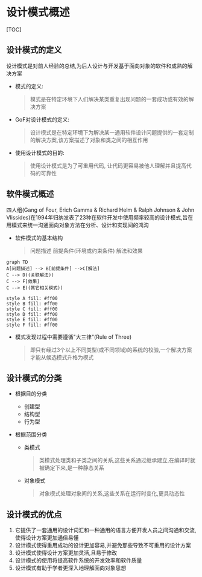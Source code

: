 # 设计模式概述

[TOC]

## 设计模式的定义

设计模式是对前人经验的总结,为后人设计与开发基于面向对象的软件和成熟的解决方案

- 模式的定义:
    > 模式是在特定环境下人们解决某类重复出现问题的一套成功或有效的解决方案
- GoF对设计模式的定义:
    > 设计模式是在特定环境下为解决某一通用软件设计问题提供的一套定制的解决方案,该方案描述了对象和类之间的相互作用
- 使用设计模式的目的:
    > 使用设计模式是为了可重用代码, 让代码更容易被他人理解并且提高代码的可靠性

## 软件模式概述

四人组(Gang of Four, Erich Gamma & Richard Helm & Ralph Johnson & John Vlissides)在1994年归纳发表了23种在软件开发中使用频率较高的设计模式,旨在用模式来统一沟通面向对象方法在分析、设计和实现间的鸿沟

- 软件模式的基本结构
    > 问题描述
    > 前提条件(环境或约束条件)
    > 解法和效果

```mermaid
graph TD
A[问题描述] --> B[前提条件] -->C[解法]
C --> D((关联解法))
C --> F[效果]
C --> E((其它相关模式))

style A fill: #ff00
style B fill: #ff00
style C fill: #ff00
style D fill: #ff00
style E fill: #ff00
style F fill: #ff00
```

- 模式发现过程中需要遵循"大三律"(Rule of Three)
    > 即只有经过3个以上不同类型(或不同领域)的系统的校验,一个解决方案才能从候选模式升格为模式

## 设计模式的分类

- 根据目的分类
  - 创建型
  - 结构型
  - 行为型

- 根据范围分类
  - 类模式
    > 类模式处理类和子类之间的关系,这些关系通过继承建立,在编译时就被确定下来,是一种静态关系
  - 对象模式
    > 对象模式处理对象间的关系,这些关系在运行时变化,更具动态性

## 设计模式的优点

1. 它提供了一套通用的设计词汇和一种通用的语言方便开发人员之间沟通和交流,使得设计方案更加通俗易懂
2. 设计模式使得重用成功的设计更加容易,并避免那些导致不可重用的设计方案
3. 设计模式使得设计方案更加灵活,且易于修改
4. 设计模式的使用将提高软件系统的开发效率和软件质量
5. 设计模式有助于学者更深入地理解面向对象思想
